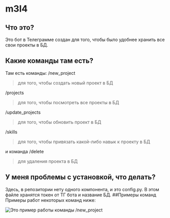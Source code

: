 # m3l4
## Что это?
Это бот в Телеграмме создан для того, чтобы было удобнее хранить все свои проекты в БД.
## Какие команды там есть?
Там есть команды: /new_project 
> для того, чтобы создать новый проект в БД

/projects
> для того, чтобы посмотреть все проекты в БД

/update_projects
> для того, чтобы обновить проект в БД

/skills
> для того, чтобы привязать какой-либо навык к проекту в БД

и команда /delete
> для удаления проекта в БД
## У меня проблемы с установкой, что делать?
Здесь, в репозитории нету одного компонента, и это config.py. В этом файле хранятся токен от ТГ бота и название БД.
##Примеры команд
Примеры работ некоторых команд ниже:

![Это пример работы команды /new_project](https://i.ibb.co/NL699y2/120724-01.png)
